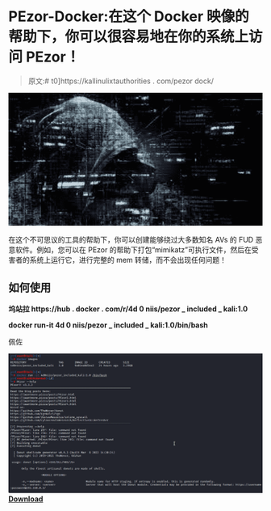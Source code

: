 # PEzor-Docker:在这个 Docker 映像的帮助下，你可以很容易地在你的系统上访问 PEzor！

> 原文:# t0]https://kallinulixtauthorities . com/pezor dock/

[![](img/449275bb5271e957f80b3263b95651ea.png)](https://blogger.googleusercontent.com/img/b/R29vZ2xl/AVvXsEhQOyUz-sUuXduxUDi5cgFfpzeCHW5ZXx9y1CfcMpq9Lh-qGBSnUGpDMk5KiAL4Wbyr7hTcIzkVt-e2m8kh6R2npSv6KSdvEiQ35P3MWb4GYS9HVV_re-o63qryJOJcgoJ-Lxj_7zNGuzBLtj4kmGTmnnn6OpL0KrcmHuzpAOdkykWmf0pzJlUT6SKy/s728/images.png)

在这个不可思议的工具的帮助下，你可以创建能够绕过大多数知名 AVs 的 FUD 恶意软件。例如，您可以在 PEzor 的帮助下打包“mimikatz”可执行文件，然后在受害者的系统上运行它，进行完整的 mem 转储，而不会出现任何问题！

## 如何使用

**坞站拉 https://hub . docker . com/r/4d 0 niis/pezor _ included _ kali:1.0**

**docker run-it 4d 0 niis/pezor _ included _ kali:1.0/bin/bash**

佩佐

![](img/595f2782322abe6eafa9083b067399ae.png)[**Download**](https://github.com/4D0niiS/PEzor-Docker)